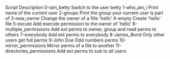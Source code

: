Script				Description
0-iam_betty			Switch to the user betty
1-who_am_i			Print name of the current user
2-groups			Print the group your current user is part of
3-new_owner			Change the owner of a fille 'hello'
4-empty				Create 'hello' file
5-excute			Add execute permission to the owner of 'hello'
6-multiple_permissions		Add ext perms to owner, group and read perms to others
7-everybody			Add ext perms to everybody
8-James_Bond			Only other users get full perms
9-John Doe			Odd numbers perms
10-mirror_permissions		Mirror perms of a file to another
11-directories_permissions	Add ext perms to sub to all users
